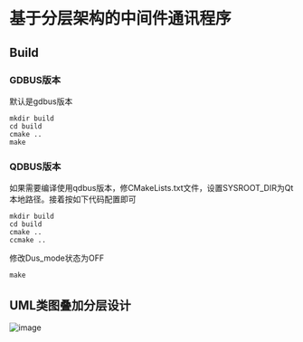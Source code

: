 # 基于分层架构的中间件通讯程序

## Build
### GDBUS版本
默认是gdbus版本
```
mkdir build
cd build
cmake ..
make 
```
### QDBUS版本
如果需要编译使用qdbus版本，修CMakeLists.txt文件，设置SYSROOT_DIR为Qt本地路径。接着按如下代码配置即可
```
mkdir build
cd build
cmake ..
ccmake ..
```
修改Dus_mode状态为OFF
```
make 
```

## UML类图叠加分层设计
![image](http://www.fanjiafei.cn/wp-content/uploads/2018/03/Overview-of-Design-Model-of-IPC-2.jpg)
